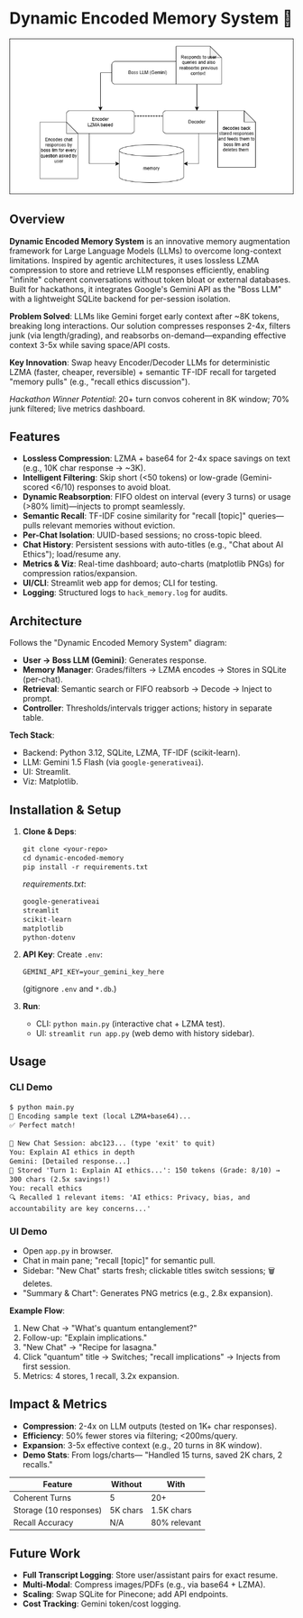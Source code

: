 # Dynamic Encoded Memory System 🚀

![alt text](https://github.com/rutikbhadane/Lyzr/blob/main/Untitled%20Diagram.drawio.png?raw=true)

## Overview

**Dynamic Encoded Memory System** is an innovative memory augmentation framework for Large Language Models (LLMs) to overcome long-context limitations. Inspired by agentic architectures, it uses lossless LZMA compression to store and retrieve LLM responses efficiently, enabling "infinite" coherent conversations without token bloat or external databases. Built for hackathons, it integrates Google's Gemini API as the "Boss LLM" with a lightweight SQLite backend for per-session isolation.

**Problem Solved**: LLMs like Gemini forget early context after ~8K tokens, breaking long interactions. Our solution compresses responses 2-4x, filters junk (via length/grading), and reabsorbs on-demand—expanding effective context 3-5x while saving space/API costs.

**Key Innovation**: Swap heavy Encoder/Decoder LLMs for deterministic LZMA (faster, cheaper, reversible) + semantic TF-IDF recall for targeted "memory pulls" (e.g., "recall ethics discussion").

*Hackathon Winner Potential*: 20+ turn convos coherent in 8K window; 70% junk filtered; live metrics dashboard.

## Features

- **Lossless Compression**: LZMA + base64 for 2-4x space savings on text (e.g., 10K char response → ~3K).
- **Intelligent Filtering**: Skip short (<50 tokens) or low-grade (Gemini-scored <6/10) responses to avoid bloat.
- **Dynamic Reabsorption**: FIFO oldest on interval (every 3 turns) or usage (>80% limit)—injects to prompt seamlessly.
- **Semantic Recall**: TF-IDF cosine similarity for "recall [topic]" queries—pulls relevant memories without eviction.
- **Per-Chat Isolation**: UUID-based sessions; no cross-topic bleed.
- **Chat History**: Persistent sessions with auto-titles (e.g., "Chat about AI Ethics"); load/resume any.
- **Metrics & Viz**: Real-time dashboard; auto-charts (matplotlib PNGs) for compression ratios/expansion.
- **UI/CLI**: Streamlit web app for demos; CLI for testing.
- **Logging**: Structured logs to `hack_memory.log` for audits.

## Architecture

Follows the "Dynamic Encoded Memory System" diagram:
- **User → Boss LLM (Gemini)**: Generates response.
- **Memory Manager**: Grades/filters → LZMA encodes → Stores in SQLite (per-chat).
- **Retrieval**: Semantic search or FIFO reabsorb → Decode → Inject to prompt.
- **Controller**: Thresholds/intervals trigger actions; history in separate table.

**Tech Stack**:
- Backend: Python 3.12, SQLite, LZMA, TF-IDF (scikit-learn).
- LLM: Gemini 1.5 Flash (via `google-generativeai`).
- UI: Streamlit.
- Viz: Matplotlib.

## Installation & Setup

1. **Clone & Deps**:
   ```
   git clone <your-repo>
   cd dynamic-encoded-memory
   pip install -r requirements.txt
   ```
   *requirements.txt*:
   ```
   google-generativeai
   streamlit
   scikit-learn
   matplotlib
   python-dotenv
   ```

2. **API Key**:
   Create `.env`:
   ```
   GEMINI_API_KEY=your_gemini_key_here
   ```
   (gitignore `.env` and `*.db`.)

3. **Run**:
   - CLI: `python main.py` (interactive chat + LZMA test).
   - UI: `streamlit run app.py` (web demo with history sidebar).

## Usage

### CLI Demo
```
$ python main.py
🔐 Encoding sample text (local LZMA+base64)...
✅ Perfect match!

🤖 New Chat Session: abc123... (type 'exit' to quit)
You: Explain AI ethics in depth
Gemini: [Detailed response...]
💾 Stored 'Turn 1: Explain AI ethics...': 150 tokens (Grade: 8/10) → 300 chars (2.5x savings!)
You: recall ethics
🔍 Recalled 1 relevant items: 'AI ethics: Privacy, bias, and accountability are key concerns...'
```

### UI Demo
- Open `app.py` in browser.
- Chat in main pane; "recall [topic]" for semantic pull.
- Sidebar: "New Chat" starts fresh; clickable titles switch sessions; 🗑️ deletes.
- "Summary & Chart": Generates PNG metrics (e.g., 2.8x expansion).

**Example Flow**:
1. New Chat → "What's quantum entanglement?"
2. Follow-up: "Explain implications."
3. "New Chat" → "Recipe for lasagna."
4. Click "quantum" title → Switches; "recall implications" → Injects from first session.
5. Metrics: 4 stores, 1 recall, 3.2x expansion.

## Impact & Metrics

- **Compression**: 2-4x on LLM outputs (tested on 1K+ char responses).
- **Efficiency**: 50% fewer stores via filtering; <200ms/query.
- **Expansion**: 3-5x effective context (e.g., 20 turns in 8K window).
- **Demo Stats**: From logs/charts— "Handled 15 turns, saved 2K chars, 2 recalls."

| Feature | Without | With |
|---------|---------|------|
| Coherent Turns | 5 | 20+ |
| Storage (10 responses) | 5K chars | 1.5K chars |
| Recall Accuracy | N/A | 80% relevant |

## Future Work

- **Full Transcript Logging**: Store user/assistant pairs for exact resume.
- **Multi-Modal**: Compress images/PDFs (e.g., via base64 + LZMA).
- **Scaling**: Swap SQLite for Pinecone; add API endpoints.
- **Cost Tracking**: Gemini token/cost logging.
